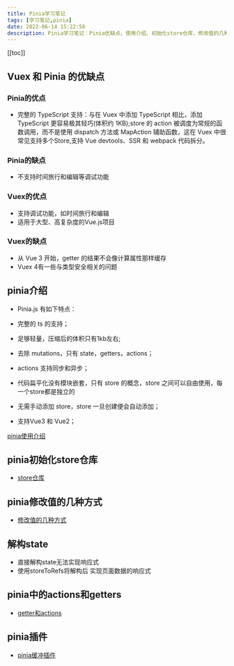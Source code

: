 ```yaml
---
title: Pinia学习笔记
tags: [学习笔记,pinia]
date: 2022-06-14 15:22:58
description: Pinia学习笔记：Pinia优缺点、使用介绍、初始化store仓库、修改值的几种方式、解构state、getter和actions、pinia插件。
---
```


[[toc]]

## Vuex 和 Pinia 的优缺点

### Pinia的优点

- 完整的 TypeScript 支持：与在 Vuex 中添加 TypeScript 相比，添加 TypeScript 更容易极其轻巧(体积约 1KB);store 的 action 被调度为常规的函数调用，而不是使用 dispatch 方法或 MapAction 辅助函数，这在 Vuex 中很常见支持多个Store,支持 Vue devtools、SSR 和 webpack 代码拆分。

### Pinia的缺点

- 不支持时间旅行和编辑等调试功能

### Vuex的优点

- 支持调试功能，如时间旅行和编辑
- 适用于大型、高复杂度的Vue.js项目

### Vuex的缺点

- 从 Vue 3 开始，getter 的结果不会像计算属性那样缓存
- Vuex 4有一些与类型安全相关的问题

## pinia介绍

- Pinia.js 有如下特点：

- 完整的 ts 的支持；
- 足够轻量，压缩后的体积只有1kb左右;
- 去除 mutations，只有 state，getters，actions；
- actions 支持同步和异步；
- 代码扁平化没有模块嵌套，只有 store 的概念，store 之间可以自由使用，每一个store都是独立的
- 无需手动添加 store，store 一旦创建便会自动添加；
- 支持Vue3 和 Vue2；

[pinia使用介绍](https://blog.csdn.net/qq1195566313/article/details/123338137)

## pinia初始化store仓库

- [store仓库](https://blog.csdn.net/qq1195566313/article/details/123342785)

## pinia修改值的几种方式

- [修改值的几种方式](https://blog.csdn.net/qq1195566313/article/details/123360349)

## 解构state

- 直接解构state无法实现响应式
- 使用storeToRefs将解构后 实现页面数据的响应式

## pinia中的actions和getters

- [getter和actions](https://blog.csdn.net/qq1195566313/article/details/123376269)

## pinia插件

- [pinia缓冲插件](https://blog.csdn.net/qq1195566313/article/details/123431769)

